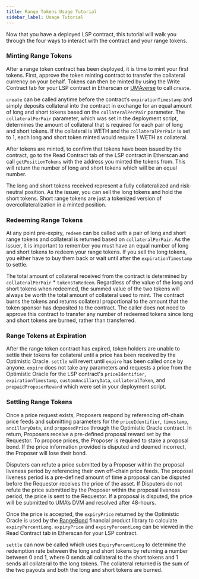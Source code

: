 ```yaml
---
title: Range Tokens Usage Tutorial
sidebar_label: Usage Tutorial
---
```


Now that you have a deployed LSP contract, this tutorial will walk you through the four ways to interact with the contract and your range tokens.

### Minting Range Tokens

After a range token contract has been deployed, it is time to mint your first tokens. First, approve the token minting contract to transfer the collateral currency on your behalf. Tokens can then be minted by using the Write Contract tab for your LSP contract in Etherscan or [UMAverse](https://umaverse.vercel.app/) to call `create`. 

`create` can be called anytime before the contract’s `expirationTimestamp` and simply deposits collateral into the contract in exchange for an equal amount of long and short tokens based on the `collateralPerPair` parameter. The `collateralPerPair` parameter, which was set in the deployment script, determines the amount of collateral that is required for each pair of long and short tokens. If the collateral is WETH and the `collateralPerPair` is set to 1, each long and short token minted would require 1 WETH as collateral.

After tokens are minted, to confirm that tokens have been issued by the contract, go to the Read Contract tab of the LSP contract in Etherscan and call `getPositionTokens` with the address you minted the tokens from. This will return the number of long and short tokens which will be an equal number.

The long and short tokens received represent a fully collateralized and risk-neutral position. As the issuer, you can sell the long tokens and hold the short tokens. Short range tokens are just a tokenized version of overcollateralization in a minted position.

### Redeeming Range Tokens

At any point pre-expiry, `redeem` can be called with a pair of long and short range tokens and collateral is returned based on `collateralPerPair`. As the issuer, it is important to remember you must have an equal number of long and short tokens to redeem your range tokens. If you sell the long tokens, you either have to buy them back or wait until after the `expirationTimestamp` to settle.

The total amount of collateral received from the contract is determined by `collateralPerPair` * `tokensToRedeem`. Regardless of the value of the long and short tokens when redeemed, the summed value of the two tokens will always be worth the total amount of collateral used to mint. The contract burns the tokens and returns collateral proportional to the amount that the token sponsor has deposited to the contract. The caller does not need to approve this contract to transfer any number of redeemed tokens since long and short tokens are burned, rather than transferred.

### Range Tokens at Expiration

After the range token contract has expired, token holders are unable to settle their tokens for collateral until a price has been received by the Optimistic Oracle. `settle` will revert until `expire` has been called once by anyone. `expire` does not take any parameters and requests a price from the Optimistic Oracle for the LSP contract's `priceIdentifier`, `expirationTimestamp`, `customAncillaryData`, `collateralToken`, and `prepaidProposerReward` which were set in your deployment script.

### Settling Range Tokens 

Once a price request exists, Proposers respond by referencing off-chain price feeds and submitting parameters for the `priceIdentifier`, `timestamp`, `ancillaryData`, and `proposedPrice` through the Optimistic Oracle contract. In return, Proposers receive a pre-defined proposal reward set by the Requestor. To propose prices, the Proposer is required to stake a proposal bond. If the price information provided is disputed and deemed incorrect, the Proposer will lose their bond.

Disputers can refute a price submitted by a Proposer within the proposal liveness period by referencing their own off-chain price feeds. The proposal liveness period is a pre-defined amount of time a proposal can be disputed before the Requestor receives the price of the asset. If Disputers do not refute the price submitted by the Proposer within the proposal liveness period, the price is sent to the Requestor. If a proposal is disputed, the price will be submitted to UMA’s DVM and resolved after 48-hours.

Once the price is accepted, the `expiryPrice` returned by the Optimistic Oracle is used by the [RangeBond](https://github.com/UMAprotocol/protocol/blob/master/packages/core/contracts/financial-templates/common/financial-product-libraries/long-short-pair-libraries/RangeBondLongShortPairFinancialProductLibrary.sol) financial product library to calculate `expiryPercentLong`. `expiryPrice` and `expiryPercentLong` can be viewed in the Read Contract tab in Etherscan for your LSP contract.

`settle` can now be called which uses `ExpiryPercentLong` to determine the redemption rate between the long and short tokens by returning a number between 0 and 1, where 0 sends all collateral to the short tokens and 1 sends all collateral to the long tokens. The collateral returned is the sum of the two payouts and both the long and short tokens are burned.